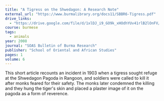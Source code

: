 ```yaml
---
title: "A Tigress on the Shwedagon: A Research Note"
external_url: "https://www.burmalibrary.org/docs11/SBBR6-Tigress.pdf"
drive_links:
  - "https://drive.google.com/file/d/1xlDJ_i9_GO9k_xHOdhYUv41rlB2lOnFV/view?usp=sharing"
course: burmese
tags:
  - animals
year: 2008
journal: "SOAS Bulletin of Burma Research"
publisher: "School of Oriental and African Studies"
pages: 1
volume: 6
---
```


This short article recounts an incident in 1903 when a tigress sought refuge at the Shwedagon Pagoda in Rangoon, and soldiers were called to kill it after monks feared for their safety. The monks later condemned the killing and they hung the tiger's skin and placed a plaster image of it on the pagoda as a form of reverence.
